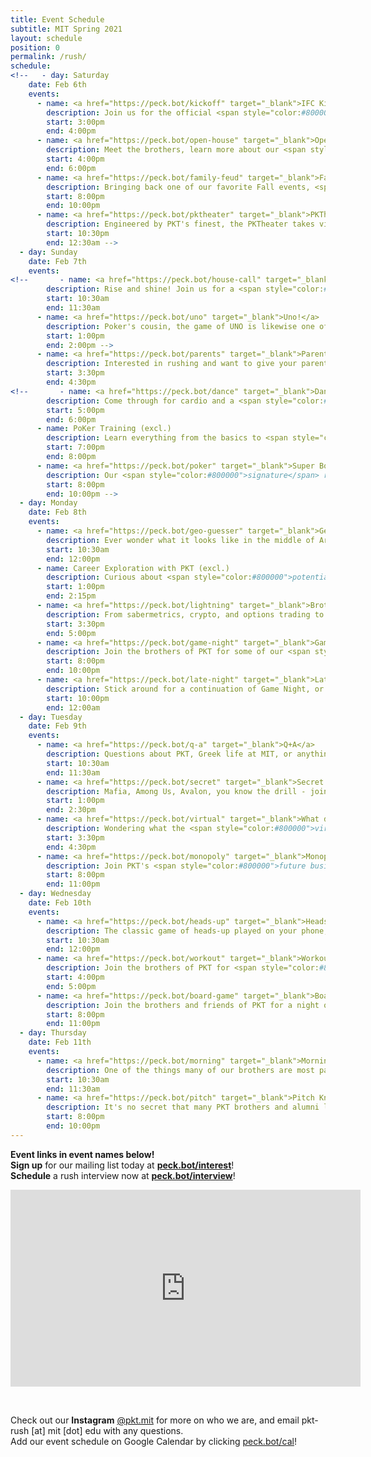 ```yaml
---
title: Event Schedule
subtitle: MIT Spring 2021
layout: schedule
position: 0
permalink: /rush/
schedule:
<!--   - day: Saturday
    date: Feb 6th
    events:
      - name: <a href="https://peck.bot/kickoff" target="_blank">IFC Kickoff</a>
        description: Join us for the official <span style="color:#800000">start of rush</span> on Gather.town!
        start: 3:00pm
        end: 4:00pm
      - name: <a href="https://peck.bot/open-house" target="_blank">Open House</a>
        description: Meet the brothers, learn more about our <span style="color:#800000">community</span>, and ask us anything you're curious about at the PKT Open House!
        start: 4:00pm
        end: 6:00pm
      - name: <a href="https://peck.bot/family-feud" target="_blank">Family Feud Tournament</a>
        description: Bringing back one of our favorite Fall events, <span style="color:#800000">bigger and better</span> than ever before - Family Feud Night! You're welcome to sign up as a team or as an individual. Do you have what it takes to emerge a champion? <span style="color:#800000">Prizes</span> for winning team.
        start: 8:00pm
        end: 10:00pm
      - name: <a href="https://peck.bot/pktheater" target="_blank">PKTheater</a>
        description: Engineered by PKT's finest, the PKTheater takes virtual watch parties to the <span style="color:#800000">next level</span>. Join us on Gather, wear your favorite hoodie, sit back and enjoy the show!
        start: 10:30pm
        end: 12:30am -->
  - day: Sunday
    date: Feb 7th
    events:
<!--       - name: <a href="https://peck.bot/house-call" target="_blank">House Call</a>
        description: Rise and shine! Join us for a <span style="color:#800000">live-streamed DJ set</span> hosted by our Graduate Resident Advisor in the PKT house! Come start your day off right, vibe, and meet some brothers.
        start: 10:30am
        end: 11:30am
      - name: <a href="https://peck.bot/uno" target="_blank">Uno!</a>
        description: Poker's cousin, the game of UNO is likewise one of <span style="color:#800000">pure skill</span> - come show the brothers of PKT that you have what it takes to use all your cards, throw down some draw 4's, and emerge <span style="color:#800000">victorious</span>!
        start: 1:00pm
        end: 2:00pm -->
      - name: <a href="https://peck.bot/parents" target="_blank">Parents Info Session (Recording)</a>
        description: Interested in rushing and want to give your parents more <span style="color:#800000">information</span> about Greek life at MIT? Then this event is for you! We'll be providing an overview of our community and answering any questions you or your family might have.
        start: 3:30pm
        end: 4:30pm
<!--       - name: <a href="https://peck.bot/dance" target="_blank">Dance Workshop</a>
        description: Come through for cardio and a <span style="color:#800000">good time</span> with some of our more talented brothers and house friends! We'll have moves from salsa, bachata, hip hop and more - absolutely <span style="color:#800000">no experience</span> required.
        start: 5:00pm
        end: 6:00pm
      - name: PoKer Training (excl.)
        description: Learn everything from the basics to <span style="color:#800000">top-tier</span> strategies from our poker sharks before the big tournament!
        start: 7:00pm
        end: 8:00pm
      - name: <a href="https://peck.bot/poker" target="_blank">Super Bowl Poker Tournament</a>
        description: Our <span style="color:#800000">signature</span> rush event - the annual Phi Kappa Theta Poker Tournament! Join the brothers and friends of PKT to play for <span style="color:#800000">prizes</span> like a computer monitor, headphones, and speaker, and stick around to watch the Super Bowl!"
        start: 8:00pm
        end: 10:00pm -->
  - day: Monday
    date: Feb 8th
    events:
      - name: <a href="https://peck.bot/geo-guesser" target="_blank">Geo Guesser</a>
        description: Ever wonder what it looks like in the middle of Argentina? Or Canada? Come and join the brothers and friends of Phi Kappa Theta to try and guess Google Maps locations based purely on our surroundings, putting our global knowledge and <span style="color:#800000">experiences</span> to the test!
        start: 10:30am
        end: 12:00pm
      - name: Career Exploration with PKT (excl.)
        description: Curious about <span style="color:#800000">potential career paths</span> and the resources upperclassmen have found most useful in college? Join our diverse lineup of brothers pursuing careers in everything from finance and consulting to medicine and engineering to learn more!
        start: 1:00pm
        end: 2:15pm
      - name: <a href="https://peck.bot/lightning" target="_blank">Brother Lightning Talks</a>
        description: From sabermetrics, crypto, and options trading to mental health, film, and rockets, come learn more about our brothers' <span style="color:#800000">diverse interests</span> and backgrounds as we share a bit about each of our favorite topics!
        start: 3:30pm
        end: 5:00pm
      - name: <a href="https://peck.bot/game-night" target="_blank">Game Night</a>
        description: Join the brothers of PKT for some of our <span style="color:#800000">favorite video games</span>, including Warzone, FIFA, League, Minecraft, Fortnite, and more!
        start: 8:00pm
        end: 10:00pm
      - name: <a href="https://peck.bot/late-night" target="_blank">Late Night</a>
        description: Stick around for a continuation of Game Night, or join us for a movie in the <span style="color:#800000">custom-built</span> PKTheater!
        start: 10:00pm
        end: 12:00am
  - day: Tuesday
    date: Feb 9th
    events:
      - name: <a href="https://peck.bot/q-a" target="_blank">Q+A</a>
        description: Questions about PKT, Greek life at MIT, or anything else? Come learn more about our <span style="color:#800000">community</span>, meet our brothers and friends, and ask us <span style="color:#800000">anything</span> you're curious about!
        start: 10:30am
        end: 11:30am
      - name: <a href="https://peck.bot/secret" target="_blank">Secret Hitler</a>
        description: Mafia, Among Us, Avalon, you know the drill - join us to put your <span style="color:#800000">strategic</span> thinking and diplomacy skills to the test as we play Secret Hitler!
        start: 1:00pm
        end: 2:30pm
      - name: <a href="https://peck.bot/virtual" target="_blank">What does virtual PKT look like?</a>
        description: Wondering what the <span style="color:#800000">virtual fraternity experience</span> is like? Come hear from our seniors about what PKT has in store for this spring, and how we <span style="color:#800000">strengthened</span> our brotherhood's bonds this fall."
        start: 3:30pm
        end: 4:30pm
      - name: <a href="https://peck.bot/monopoly" target="_blank">Monopoly Night!</a>
        description: Join PKT's <span style="color:#800000">future business titans</span> for a classic game of Monopoly! Remember, positive cash flows and railroads are key.
        start: 8:00pm
        end: 11:00pm
  - day: Wednesday
    date: Feb 10th
    events:
      - name: <a href="https://peck.bot/heads-up" target="_blank">Heads-up</a>
        description: The classic game of heads-up played on your phone, but over Zoom - what could go wrong? Make sure to hide self view to maintain the integrity of this <span style="color:#800000">highly competitive</span> game grounded in skill.
        start: 10:30am
        end: 12:00pm
      - name: <a href="https://peck.bot/workout" target="_blank">Workout Wednesday</a>
        description: Join the brothers of PKT for <span style="color:#800000">exercise and a good time</span> as Brothers Caleb '22 and Thomas '23 lead us in our weekly *Workout Wednesday!*
        start: 4:00pm
        end: 5:00pm
      - name: <a href="https://peck.bot/board-game" target="_blank">Board Game Night</a>
        description: Join the brothers and friends of PKT for a night of <span style="color:#800000">good vibes</span> and our favorite board games!
        start: 8:00pm
        end: 11:00pm
  - day: Thursday
    date: Feb 11th
    events:
      - name: <a href="https://peck.bot/morning" target="_blank">Morning Coffee</a>
        description: One of the things many of our brothers are most passionate about is their coffee - join us for a refreshing morning of <span style="color:#800000">relaxation</span> to charge up for the day!
        start: 10:30am
        end: 11:30am
      - name: <a href="https://peck.bot/pitch" target="_blank">Pitch KnighT</a>
        description: It's no secret that many PKT brothers and alumni love starting ventures, building products, and solving problems. Come out to try your hand at pitching <span style="color:#800000">bad startup ideas</span> created by our upperclassmen, and maybe leave with the next Uber for ___!
        start: 8:00pm
        end: 10:00pm
---
```

<p class="text-center"><strong>Event links in event names below!</strong><br><strong>Sign up</strong> for our mailing list today at <strong><a href="https://peck.bot/interest" target="_blank">peck.bot/interest</a></strong>!<br><strong>Schedule</strong> a rush interview now at <strong><a href="https://peck.bot/interview" target="_blank">peck.bot/interview</a></strong>!
</p>


<p align="center">
  <div class="iframeVideo">
    <iframe width="560" height="315" src="https://www.youtube.com/embed/sKCtAaZgp7E" frameborder="0" allow="accelerometer; autoplay; clipboard-write; encrypted-media; gyroscope; picture-in-picture" allowfullscreen></iframe>
  </div>
</p>
<br>
<p class="text-center">Check out our <strong>Instagram</strong> <a href="https://peck.bot/instagram" target="_blank">@pkt.mit</a> for more on who we are, and email pkt-rush [at] mit [dot] edu with any questions.<br>Add our event schedule on Google Calendar by clicking <a href="https://peck.bot/cal" target="_blank">peck.bot/cal</a>!</p>

<!-- Calendly badge widget begin -->
<link href="https://assets.calendly.com/assets/external/widget.css" rel="stylesheet">
<script src="https://assets.calendly.com/assets/external/widget.js" type="text/javascript"></script>
<script type="text/javascript">Calendly.initBadgeWidget({ url: 'https://calendly.com/pkt-mit/rush-interview?primary_color=800000', text: 'Interview Sign up', color: '#800000', textColor: '#f8d410', branding: true });</script>
<!-- Calendly badge widget end -->

<!-- <p class="text-center">Call <strong>317-PKT-RIDE</strong> for a ride to our house during Rush!</p> -->
